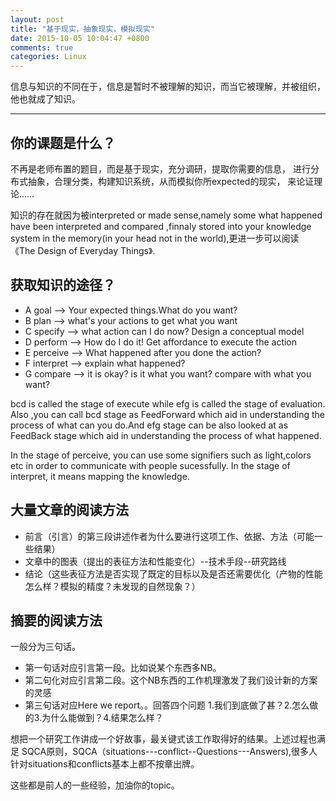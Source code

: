 ```yaml
---
layout: post
title: "基于现实，抽象现实，模拟现实"
date: 2015-10-05 10:04:47 +0800
comments: true
categories: Linux
---
```


信息与知识的不同在于，信息是暂时不被理解的知识，而当它被理解，并被组织，他也就成了知识。
<!--more-->

******************

## 你的课题是什么？

不再是老师布置的题目，而是基于现实，充分调研，提取你需要的信息，
进行分布式抽象，合理分类，构建知识系统，从而模拟你所expected的现实，
来论证理论……

知识的存在就因为被interpreted or made sense,namely some what happened
have been interpreted and compared ,finnaly stored into your knowledge
system in the memory(in your head not in the world),更进一步可以阅读
《The Design of Everyday Things》.

## 获取知识的途径？

* A goal -->    Your expected things.What do you want?
* B plan -->    what's your actions to get what you want
* C specify  --> what action can I do now? Design a conceptual model
* D perform  --> How do I do it! Get affordance to execute the action
* E perceive --> What happened after you done the action?
* F interpret --> explain what happened?
* G compare   --> it is okay? is it what you want? compare with what you want?

 bcd is called the stage of execute while efg is called the stage of evaluation. Also ,you can call bcd stage as FeedForward which aid in understanding the process of what can you do.And efg stage can be also looked at as FeedBack stage which aid in understanding the process of what happened.

  In the stage of perceive, you can use some signifiers such as light,colors etc in order to communicate with people sucessfully.
  In the stage of interpret, it means mapping the knowledge.

## 大量文章的阅读方法

* 前言（引言）的第三段讲述作者为什么要进行这项工作、依据、方法（可能一些结果）
* 文章中的图表（提出的表征方法和性能变化）--技术手段--研究路线
* 结论（这些表征方法是否实现了既定的目标以及是否还需要优化（产物的性能怎么样？模拟的精度？未发现的自然现象？）

## 摘要的阅读方法

一般分为三句话。

+ 第一句话对应引言第一段。比如说某个东西多NB。
+ 第二句化对应引言第二段。这个NB东西的工作机理激发了我们设计新的方案的灵感
+ 第三句话对应Here we report。。回答四个问题 1.我们到底做了甚？2.怎么做的3.为什么能做到？4.结果怎么样？


想把一个研究工作讲成一个好故事，最关键式该工作取得好的结果。上述过程也满足
SQCA原则，SQCA（situations---conflict--Questions---Answers),很多人针对situations和conflicts基本上都不按章出牌。


这些都是前人的一些经验，加油你的topic。
